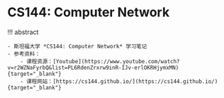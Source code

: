 # CS144: Computer Network

!!! abstract

    - 斯坦福大学 *CS144: Computer Network* 学习笔记
    - 参考资料：
        - 课程资源：[Youtube](https://www.youtube.com/watch?v=r2WZNaFyrbQ&list=PL6RdenZrxrw9inR-IJv-erlOKRHjymxMN){target="_blank"}
        - 课程网站：[https://cs144.github.io/](https://cs144.github.io/){target="_blank"}